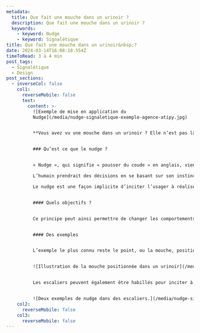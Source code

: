 ```yaml
---
metadata:
  title: Que fait une mouche dans un urinoir ?
  description: Que fait une mouche dans un urinoir ?
  keywords:
    - keyword: Nudge
    - keyword: Signalétique
title: Que fait une mouche dans un urinoir&nbsp;?
date: 2024-03-14T16:08:18.554Z
timeToRead: 3 à 4 min
post_tags:
  - Signalétique
  - Design
post_sections:
  - inverseCol: false
    col1:
      reverseMobile: false
      text:
        content: >-
          ![Exemple de mise en application du
          Nudge](/media/nudge-signaletique-exemple-agence-atipy.jpg)


          **Vous avez vu une mouche dans un urinoir ? Elle n’est pas là par hasard !**


          ### Qu’est ce que le nudge ?


          « Nudge », qui signifie « pousser du coude » en anglais, vient des Etats-Unis et a d’abord été utilisé dans l’économie comportementale.

          L’humain prendrait des décisions en se basant sur son instinct ou ses émotions. De ce constat découle l’utilisation des nudges.

          Le nudge est une façon implicite d’inciter l’usager à réaliser une action, sans le contraindre ni l’obliger.


          #### Quels objectifs ?


          Ce principe peut ainsi permettre de changer les comportements et encourager de nouvelles pratiques en favorisant les « bonnes » actions, comme ne pas jeter ses mégots par terre, prendre les escaliers plutôt que l’escalator…


          #### Des exemples


          L’exemple le plus connu reste le point, ou la mouche, positionné dans un urinoir. Les utilisateurs vont avoir tendance à viser ce point. Ce comportement permet ainsi de conserver un lieu plus propre. L’aéroport d’Amsterdam est le premier à mettre en place ce système et réduit ainsi de 80% ses frais de nettoyage.


          ![Illustration de la mouche positionnée dans un urinoir](/media/nudge-signaletique-urinoir-agence-atipy.jpg)


          Les escaliers peuvent également être habillés pour inciter à les utiliser. En 2009, à Stockolhm, les marches d’un escalier deviennent les touches d’un piano, émettant un son. De façon ludique, les usagers se sont ainsi plus servi des escaliers que de l’escalator.


          ![Deux exemples de nudge dans des escaliers.](/media/nudge-signaletique-exemple2-agence-atipy.jpg)
    col2:
      reverseMobile: false
    col3:
      reverseMobile: false
---
```


